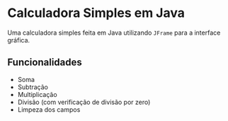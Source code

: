 # Calculadora Simples em Java

Uma calculadora simples feita em Java utilizando `JFrame` para a interface gráfica.

## Funcionalidades

- Soma
- Subtração
- Multiplicação
- Divisão (com verificação de divisão por zero)
- Limpeza dos campos
